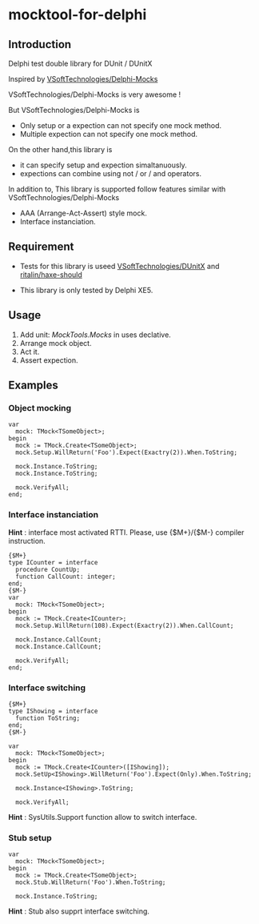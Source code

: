 # mocktool-for-delphi

## Introduction
Delphi test double library for DUnit / DUnitX

Inspired by [VSoftTechnologies/Delphi-Mocks](https://github.com/VSoftTechnologies/Delphi-Mocks)

VSoftTechnologies/Delphi-Mocks is very awesome !

But VSoftTechnologies/Delphi-Mocks is

* Only setup or a expection can not specify one mock method.
* Multiple expection can not specify one mock method.

On the other hand,this library is

* it can specify setup and expection simaltanuously.
* expections can combine using not / or / and operators.

In addition to, This library is supported follow features similar with VSoftTechnologies/Delphi-Mocks
* AAA (Arrange-Act-Assert) style mock.
* Interface instanciation.

## Requirement
* Tests for this library is useed [VSoftTechnologies/DUnitX](https://github.com/VSoftTechnologies/DUnitX) 
and [ritalin/haxe-should](https://github.com/ritalin/haxe-should)

* This library is only tested by Delphi XE5.

## Usage
1. Add unit: *MockTools.Mocks* in uses declative.
2. Arrange mock object.
3. Act it.
4. Assert expection.

## Examples 

### Object mocking

```delphi
var
  mock: TMock<TSomeObject>;
begin
  mock := TMock.Create<TSomeObject>;
  mock.Setup.WillReturn('Foo').Expect(Exactry(2)).When.ToString;
  
  mock.Instance.ToString;
  mock.Instance.ToString;
  
  mock.VerifyAll;
end;
```

### Interface instanciation

**Hint** : interface most activated RTTI. Please, use {$M+}/{$M-} compiler instruction.

```delphi
{$M+}
type ICounter = interface
  procedure CountUp;
  function CallCount: integer;
end;
{$M-}
var
  mock: TMock<TSomeObject>;
begin
  mock := TMock.Create<ICounter>;
  mock.Setup.WillReturn(108).Expect(Exactry(2)).When.CallCount;
  
  mock.Instance.CallCount;
  mock.Instance.CallCount;
  
  mock.VerifyAll;
end;
```

### Interface switching

```delphi
{$M+}
type IShowing = interface
  function ToString;
end;
{$M-}

var
  mock: TMock<TSomeObject>;
begin
  mock := TMock.Create<ICounter>([IShowing]);
  mock.SetUp<IShowing>.WillReturn('Foo').Expect(Only).When.ToString;
  
  mock.Instance<IShowing>.ToString;
  
  mock.VerifyAll;
```

**Hint** : SysUtils.Support function allow to switch interface.

### Stub setup

```delphi
var
  mock: TMock<TSomeObject>;
begin
  mock := TMock.Create<TSomeObject>;
  mock.Stub.WillReturn('Foo').When.ToString;
  
  mock.Instance.ToString;
```

**Hint** : Stub also supprt interface switching.


